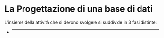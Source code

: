 # La Progettazione di una base di dati

L'insieme della attività che si devono svolgere si suddivide in 3 fasi distinte:
- ****
<!--stackedit_data:
eyJoaXN0b3J5IjpbLTE2MDUwNzU1ODEsLTIwODg3NDY2MTJdfQ
==
-->